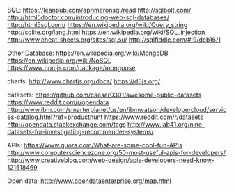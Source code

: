 SQL:
https://leanpub.com/aprimeronsql/read
http://sqlbolt.com/
http://html5doctor.com/introducing-web-sql-databases/
http://html5sql.com/
https://en.wikipedia.org/wiki/Query_string
http://sqlite.org/lang.html
https://en.wikipedia.org/wiki/SQL_injection 
http://www.cheat-sheets.org/sites/sql.su/
http://sqlfiddle.com/#!9/dcb16/1


Other Database:
https://en.wikipedia.org/wiki/MongoDB
https://en.wikipedia.org/wiki/NoSQL
https://www.npmjs.com/package/mongoose


charts:
http://www.chartjs.org/docs/
https://d3js.org/


datasets:
https://github.com/caesar0301/awesome-public-datasets
https://www.reddit.com/r/opendata
http://www.ibm.com/smarterplanet/us/en/ibmwatson/developercloud/services-catalog.html?ref=producthunt
https://www.reddit.com/r/datasets   
http://opendata.stackexchange.com/tags 
http://www.lab41.org/nine-datasets-for-investigating-recommender-systems/



APIs:
https://www.quora.com/What-are-some-cool-fun-APIs 
http://www.computersciencezone.org/50-most-useful-apis-for-developers/ 
http://www.creativebloq.com/web-design/apis-developers-need-know-121518469

Open data:
http://www.opendataenterprise.org/map.html
